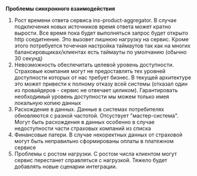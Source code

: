 **Проблемы синхронного взаимодействия**
1) Рост времени ответа сервиса ins-product-aggregator. В случае подключения новых источников время ответа может кратно вырости. Все время пока будет выполняться запрос будет открыто http соедитнение. Это вызовет лишнюю нагрузку на сервис. Кроме этого потребуется точечная настройка таймаутов так как на многих балансировщиках/клиентах есть таймауты по умолчанию (обычно 30 секунд)
2) Невозможность обеспечитать целевой уровень доступности. Страховые компания могут не предоставлять тех уровней доступности которых от нас требует бизнес. В текущей архитектуре это может привести к полному отказу всей системы (отказал один из провайдеров - сервис не отвечает целиком). Гарантировать необходимый уровень доступности мы можем только имея локальную копию данных
3) Расхождение в данных. Данные в системах потребителях обновляются с разной частотой. Отсуствует "мастер-система". Могут быть расхождения в данных особенно в случае недоступности части страховых компаний из списка
4) Финансовые патери. В случае некоректных данных от страховой могут быть неправильно сформированы оплаты в платежном сервисе
5) Проблемы с ростом нагрузки. С ростом числа клиентом могут сервис перестанет справляться с нагрузкой. Тяжело будет добавлять новые сценарии интеграции. 